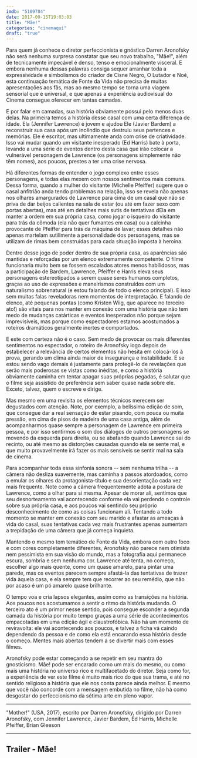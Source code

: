 ```yaml
---
imdb: "5109784"
date: 2017-09-15T19:03:03
title: "Mãe!"
categories: "cinemaqui"
draft: "true"
---
```

Para quem já conhece o diretor perfeccionista e gnóstico Darren Aronofsky não será nenhuma surpresa constatar que seu novo trabalho, "Mãe!", além de tecnicamente impecável é denso, tenso e emocionalmente visceral. E embora nenhuma dessas palavras consiga sequer arranhar toda a expressividade e simbolismos do criador de Cisne Negro, O Lutador e Noé, esta continuação temática de Fonte da Vida não precisa de muitas apresentações aos fãs, mas ao mesmo tempo se torna uma viagem sensorial que é universal, e que apenas a experiência audiovisual do Cinema consegue oferecer em tantas camadas.

E por falar em camadas, sua história obviamente possui pelo menos duas delas. Na primeira temos a história desse casal com uma certa diferença de idade. Ela (Jennifer Lawrence) é jovem e ajudou Ele (Javier Bardem) a reconstruir sua casa após um incêndio que destruiu seus pertences e memórias. Ele é escritor, mas ultimamente anda com crise de criatividade. Isso vai mudar quando um visitante inesperado (Ed Harris) bate à porta, levando a uma série de eventos dentro desta casa que irão colocar a vulnerável personagem de Lawrence (os personagens simplemente não têm nomes), aos poucos, prestes a ter uma crise nervosa.

Há diferentes formas de entender o jogo complexo entre esses personagens, e todas elas mexem com nossos sentimentos mais comuns. Dessa forma, quando a mulher do visitante (Michelle Pfeiffer) sugere que o casal anfitrião anda tendo problemas na relação, isso se revela não apenas nos olhares amargurados de Lawrence para cima de um casal que não se priva de dar beijos calientes na sala de estar (ou até em fazer sexo com portas abertas), mas até em detalhes mais sutis de tentativas dEla em manter a ordem em sua própria casa, como jogar o isqueiro do visitante para trás da cômoda (ela não quer fumantes em casa) ou a calcinha provocante de Pfeiffer para trás da máquina de lavar; esses detalhes não apenas martelam sutillmente a personalidade dos personagens, mas se utilizam de rimas bem construídas para cada situação imposta à heroina.

Dentro desse jogo de poder dentro de sua própria casa, as aparências são mantidas e reforçadas por um elenco extremamente competente. O filme funcionaria muito bem se fossem escalados atores menos habilidosos, mas a participação de Bardem, Lawrence, Pfeiffer e Harris eleva seus personagens estereotipados a serem quase seres humanos completos, graças ao uso de expressões e maneirismos construídos com um naturalismo sobrenatural (e estou falando de todo o elenco principal). E isso sem muitas falas reveladoras nem momentos de interpretação. E falando de elenco, até pequenas pontas (como Kristen Wiig, que aparece no terceiro ato!) são vitais para nos manter em conexão com uma história que não tem medo de mudanças catárticas e eventos inesperados não porque sejam imprevisíveis, mas porque como espectadores estamos acostumados a roteiros dramáticos geralmente inertes e comportados.

E este com certeza não é o caso. Sem medo de provocar os mais diferentes sentimentos no espectador, o roteiro de Aronofsky logo depois de estabelecer a relevância de certos elementos não hesita em colocá-los à prova, gerando um clima ainda maior de insegurança e instabilidade. E se estou sendo vago demais é justamente para protegê-lo de revelações que serão mais poderosas se vistas como inéditas, e como a história obviamente caminha em tentar apagar suas próprias pegadas, é salutar que o filme seja assistido de preferência sem saber quase nada sobre ele. Exceto, talvez, quem o escreve e dirige.

Mas mesmo em uma revisita os elementos técnicos merecem ser degustados com atenção. Note, por exemplo, a belíssima edição de som, que consegue dar a real sensação de estar pisando, com pouca ou muita pressão, em cima de pisos de madeira de uma casa antiga, além de acompanharmos quase sempre a personagem de Lawrence em primeira pessoa, e por isso sentirmos o som dos diálogos de outros personagens se movendo da esquerda para direita, ou se abafando quando Lawrence sai do recinto, ou até mesmo as distorções causadas quando ela se sente mal, e que muito provavelmente irá fazer os mais sensíveis se sentir mal na sala de cinema.

Para acompanhar toda essa sinfonia sonora -- sem nenhuma trilha -- a câmera não desliza suavemente, mas caminha a passos atordoados, como a emular os olhares da protagonista-título e sua desorientação cada vez mais frequente. Note como a câmera frequentemente adota a postura de Lawrence, como a olhar para si mesma. Apesar de morar ali, sentimos que seu desnorteamento vai acontecendo conforme ela vai perdendo o controle sobre sua própria casa, e aos poucos vai sentindo seu próprio desconhecimento de como as coisas funcionam ali. Tentando a todo momento se manter em conexão com seu marido e afastar as ameaças à vida do casal, suas tentativas cada vez mais frustrantes apenas aumentam a trepidação de uma câmera que já começa inquieta.

Mantendo o mesmo tom temático de Fonte da Vida, embora com outro foco e com cores completamente diferentes, Aronofsky não parece nem otimista nem pessimista em sua visão do mundo, mas a fotografia aqui permanece escura, sombria e sem nenhuma cor. Lawrence até tenta, no começo, escolher algo mais quente, como um quase amarelo, para pintar uma parede, mas os eventos parecem sempre afastá-la das tentativas de trazer vida àquela casa, e ela sempre tem que recorrer ao seu remédio, que não por acaso é um pó amarelo quase brilhante.

O tempo voa e cria lapsos elegantes, assim como as transições na história. Aos poucos nos acostumamos a sentir o ritmo da história mudando. O terceiro ato é um primor nesse sentido, pois consegue esconder a segunda camada da história por muito tempo graças a uma série de acontecimentos empacotadas em uma edição ágil e claustrofóbica. Não há um momento de reviravolta: ele vai acontecendo aos poucos, e talvez a ficha vá caindo dependendo da pessoa e de como ela está encarando essa história desde o começo. Mentes mais abertas tendem a se divertir mais com esses filmes.

Aronofsky pode estar começando a se repetir em seu mantra do gnosticismo. Mãe! pode ser encarado como um mais do mesmo, ou como mais uma história no universo rico e multifacetado do diretor. Seja como for, a experiência de ver este filme é muito mais rico do que sua trama, e até no sentido religioso a história que ele nos conta parece ainda melhor. E mesmo que você não concorde com a mensagem embutida no filme, não há como desgostar do perfeccionismo da sétima arte em pleno vapor.

<hr>"Mother!" (USA, 2017), escrito por Darren Aronofsky, dirigido por Darren Aronofsky, com Jennifer Lawrence, Javier Bardem, Ed Harris, Michelle Pfeiffer, Brian Gleeson<hr>

<h2>Trailer - Mãe!<h2>
